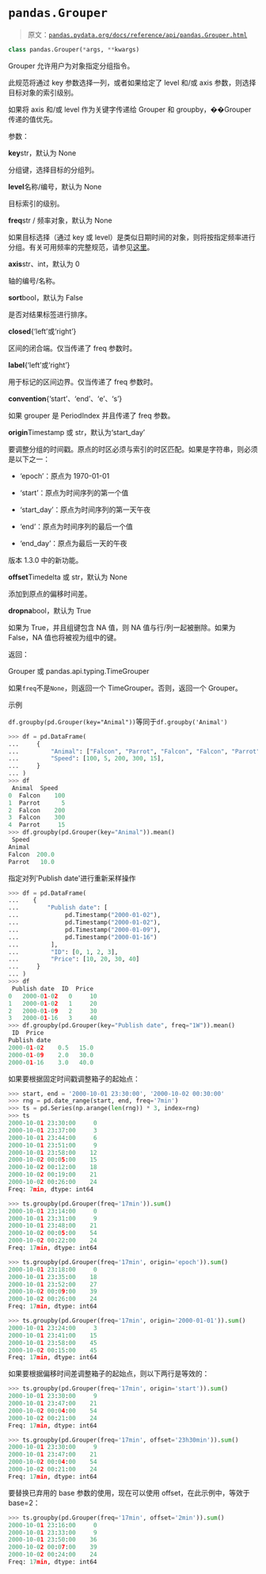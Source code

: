 # `pandas.Grouper`

> 原文：[`pandas.pydata.org/docs/reference/api/pandas.Grouper.html`](https://pandas.pydata.org/docs/reference/api/pandas.Grouper.html)

```py
class pandas.Grouper(*args, **kwargs)
```

Grouper 允许用户为对象指定分组指令。

此规范将通过 key 参数选择一列，或者如果给定了 level 和/或 axis 参数，则选择目标对象的索引级别。

如果将 axis 和/或 level 作为关键字传递给 Grouper 和 groupby，��Grouper 传递的值优先。

参数：

**key**str，默认为 None

分组键，选择目标的分组列。

**level**名称/编号，默认为 None

目标索引的级别。

**freq**str / 频率对象，默认为 None

如果目标选择（通过 key 或 level）是类似日期时间的对象，则将按指定频率进行分组。有关可用频率的完整规范，请参见[这里](https://pandas.pydata.org/pandas-docs/stable/user_guide/timeseries.html#offset-aliases)。

**axis**str、int，默认为 0

轴的编号/名称。

**sort**bool，默认为 False

是否对结果标签进行排序。

**closed**{‘left’或‘right’}

区间的闭合端。仅当传递了 freq 参数时。

**label**{‘left’或‘right’}

用于标记的区间边界。仅当传递了 freq 参数时。

**convention**{‘start’、‘end’、‘e’、‘s’}

如果 grouper 是 PeriodIndex 并且传递了 freq 参数。

**origin**Timestamp 或 str，默认为‘start_day’

要调整分组的时间戳。原点的时区必须与索引的时区匹配。如果是字符串，则必须是以下之一：

+   ‘epoch’：原点为 1970-01-01

+   ‘start’：原点为时间序列的第一个值

+   ‘start_day’：原点为时间序列的第一天午夜

+   ‘end’：原点为时间序列的最后一个值

+   ‘end_day’：原点为最后一天的午夜

版本 1.3.0 中的新功能。

**offset**Timedelta 或 str，默认为 None

添加到原点的偏移时间差。

**dropna**bool，默认为 True

如果为 True，并且组键包含 NA 值，则 NA 值与行/列一起被删除。如果为 False，NA 值也将被视为组中的键。

返回：

Grouper 或 pandas.api.typing.TimeGrouper

如果`freq`不是`None`，则返回一个 TimeGrouper。否则，返回一个 Grouper。

示例

`df.groupby(pd.Grouper(key="Animal"))`等同于`df.groupby('Animal')`

```py
>>> df = pd.DataFrame(
...     {
...         "Animal": ["Falcon", "Parrot", "Falcon", "Falcon", "Parrot"],
...         "Speed": [100, 5, 200, 300, 15],
...     }
... )
>>> df
 Animal  Speed
0  Falcon    100
1  Parrot      5
2  Falcon    200
3  Falcon    300
4  Parrot     15
>>> df.groupby(pd.Grouper(key="Animal")).mean()
 Speed
Animal
Falcon  200.0
Parrot   10.0 
```

指定对列'Publish date'进行重新采样操作

```py
>>> df = pd.DataFrame(
...    {
...        "Publish date": [
...             pd.Timestamp("2000-01-02"),
...             pd.Timestamp("2000-01-02"),
...             pd.Timestamp("2000-01-09"),
...             pd.Timestamp("2000-01-16")
...         ],
...         "ID": [0, 1, 2, 3],
...         "Price": [10, 20, 30, 40]
...     }
... )
>>> df
 Publish date  ID  Price
0   2000-01-02   0     10
1   2000-01-02   1     20
2   2000-01-09   2     30
3   2000-01-16   3     40
>>> df.groupby(pd.Grouper(key="Publish date", freq="1W")).mean()
 ID  Price
Publish date
2000-01-02    0.5   15.0
2000-01-09    2.0   30.0
2000-01-16    3.0   40.0 
```

如果要根据固定时间戳调整箱子的起始点：

```py
>>> start, end = '2000-10-01 23:30:00', '2000-10-02 00:30:00'
>>> rng = pd.date_range(start, end, freq='7min')
>>> ts = pd.Series(np.arange(len(rng)) * 3, index=rng)
>>> ts
2000-10-01 23:30:00     0
2000-10-01 23:37:00     3
2000-10-01 23:44:00     6
2000-10-01 23:51:00     9
2000-10-01 23:58:00    12
2000-10-02 00:05:00    15
2000-10-02 00:12:00    18
2000-10-02 00:19:00    21
2000-10-02 00:26:00    24
Freq: 7min, dtype: int64 
```

```py
>>> ts.groupby(pd.Grouper(freq='17min')).sum()
2000-10-01 23:14:00     0
2000-10-01 23:31:00     9
2000-10-01 23:48:00    21
2000-10-02 00:05:00    54
2000-10-02 00:22:00    24
Freq: 17min, dtype: int64 
```

```py
>>> ts.groupby(pd.Grouper(freq='17min', origin='epoch')).sum()
2000-10-01 23:18:00     0
2000-10-01 23:35:00    18
2000-10-01 23:52:00    27
2000-10-02 00:09:00    39
2000-10-02 00:26:00    24
Freq: 17min, dtype: int64 
```

```py
>>> ts.groupby(pd.Grouper(freq='17min', origin='2000-01-01')).sum()
2000-10-01 23:24:00     3
2000-10-01 23:41:00    15
2000-10-01 23:58:00    45
2000-10-02 00:15:00    45
Freq: 17min, dtype: int64 
```

如果要根据偏移时间差调整箱子的起始点，则以下两行是等效的：

```py
>>> ts.groupby(pd.Grouper(freq='17min', origin='start')).sum()
2000-10-01 23:30:00     9
2000-10-01 23:47:00    21
2000-10-02 00:04:00    54
2000-10-02 00:21:00    24
Freq: 17min, dtype: int64 
```

```py
>>> ts.groupby(pd.Grouper(freq='17min', offset='23h30min')).sum()
2000-10-01 23:30:00     9
2000-10-01 23:47:00    21
2000-10-02 00:04:00    54
2000-10-02 00:21:00    24
Freq: 17min, dtype: int64 
```

要替换已弃用的 base 参数的使用，现在可以使用 offset，在此示例中，等效于 base=2：

```py
>>> ts.groupby(pd.Grouper(freq='17min', offset='2min')).sum()
2000-10-01 23:16:00     0
2000-10-01 23:33:00     9
2000-10-01 23:50:00    36
2000-10-02 00:07:00    39
2000-10-02 00:24:00    24
Freq: 17min, dtype: int64 
```
